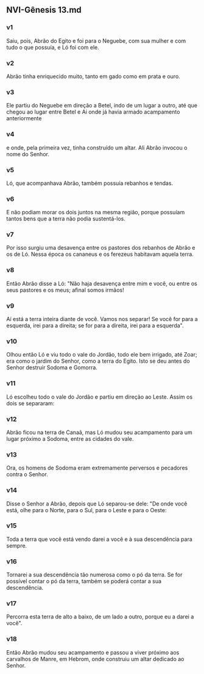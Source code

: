 ## NVI-Gênesis 13.md
### v1
 Saiu, pois, Abrão do Egito e foi para o Neguebe, com sua mulher e com tudo o que possuía, e Ló foi com ele.
### v2
 Abrão tinha enriquecido muito, tanto em gado como em prata e ouro.
### v3
 Ele partiu do Neguebe em direção a Betel, indo de um lugar a outro, até que chegou ao lugar entre Betel e Ai onde já havia armado acampamento anteriormente
### v4
 e onde, pela primeira vez, tinha construído um altar. Ali Abrão invocou o nome do Senhor.
### v5
 Ló, que acompanhava Abrão, também possuía rebanhos e tendas.
### v6
 E não podiam morar os dois juntos na mesma região, porque possuíam tantos bens que a terra não podia sustentá-los.
### v7
 Por isso surgiu uma desavença entre os pastores dos rebanhos de Abrão e os de Ló. Nessa época os cananeus e os ferezeus habitavam aquela terra.
### v8
 Então Abrão disse a Ló: "Não haja desavença entre mim e você, ou entre os seus pastores e os meus; afinal somos irmãos!
### v9
 Aí está a terra inteira diante de você. Vamos nos separar! Se você for para a esquerda, irei para a direita; se for para a direita, irei para a esquerda".
### v10
 Olhou então Ló e viu todo o vale do Jordão, todo ele bem irrigado, até Zoar; era como o jardim do Senhor, como a terra do Egito. Isto se deu antes do Senhor destruir Sodoma e Gomorra.
### v11
 Ló escolheu todo o vale do Jordão e partiu em direção ao Leste. Assim os dois se separaram:
### v12
 Abrão ficou na terra de Canaã, mas Ló mudou seu acampamento para um lugar próximo a Sodoma, entre as cidades do vale.
### v13
 Ora, os homens de Sodoma eram extremamente perversos e pecadores contra o Senhor.
### v14
 Disse o Senhor a Abrão, depois que Ló separou-se dele: "De onde você está, olhe para o Norte, para o Sul, para o Leste e para o Oeste:
### v15
 Toda a terra que você está vendo darei a você e à sua descendência para sempre.
### v16
 Tornarei a sua descendência tão numerosa como o pó da terra. Se for possível contar o pó da terra, também se poderá contar a sua descendência.
### v17
 Percorra esta terra de alto a baixo, de um lado a outro, porque eu a darei a você".
### v18
 Então Abrão mudou seu acampamento e passou a viver próximo aos carvalhos de Manre, em Hebrom, onde construiu um altar dedicado ao Senhor.

